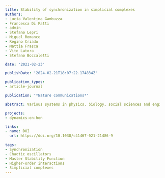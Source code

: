 ```yaml
---
title: Stability of synchronization in simplicial complexes
authors:
- Lucia Valentina Gambuzza
- Francesca Di Patti
- admin
- Stefano Lepri
- Miguel Romance
- Regino Criado
- Mattia Frasca
- Vito Latora
- Stefano Boccaletti

date: '2021-02-23'

publishDate: '2024-02-21T18:07:22.174834Z'

publication_types:
- article-journal

publication: '*Nature communications*'

abstract: Various systems in physics, biology, social sciences and engineering have been successfully modeled as networks of coupled dynamical systems, where the links describe pairwise interactions. This is, however, too strong a limitation, as recent studies have revealed that higher-order many-body interactions are present in social groups, ecosystems and in the human brain, and they actually affect the emergent dynamics of all these systems. Here, we introduce a general framework to study coupled dynamical systems accounting for the precise microscopic structure of their interactions at any possible order. We show that complete synchronization exists as an invariant solution, and give the necessary condition for it to be observed as a stable state. Moreover, in some relevant instances, such a necessary condition takes the form of a Master Stability Function. This generalizes the existing results valid for pairwise interactions to the case of complex systems with the most general possible architecture.

projects: 
- dynamics-on-hon

links:
- name: DOI
  url: https://doi.org/10.1038/s41467-021-21486-9
  
tags:
- Synchronization
- Chaotic oscillators
- Master Stability Function
- Higher-order interactions
- Simplicial complexes
---
```

